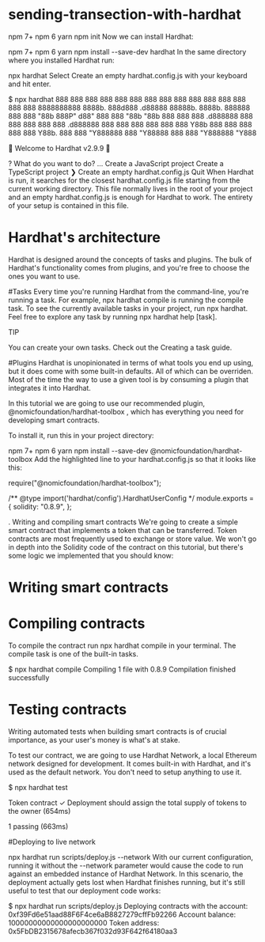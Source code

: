 # sending-transection-with-hardhat
npm 7+
npm 6
yarn
npm init
Now we can install Hardhat:

npm 7+
npm 6
yarn
npm install --save-dev hardhat
In the same directory where you installed Hardhat run:

npx hardhat
Select Create an empty hardhat.config.js with your keyboard and hit enter.

$ npx hardhat
888    888                      888 888               888
888    888                      888 888               888
888    888                      888 888               888
8888888888  8888b.  888d888 .d88888 88888b.   8888b.  888888
888    888     "88b 888P"  d88" 888 888 "88b     "88b 888
888    888 .d888888 888    888  888 888  888 .d888888 888
888    888 888  888 888    Y88b 888 888  888 888  888 Y88b.
888    888 "Y888888 888     "Y88888 888  888 "Y888888  "Y888

👷 Welcome to Hardhat v2.9.9 👷‍

? What do you want to do? …
  Create a JavaScript project
  Create a TypeScript project
❯ Create an empty hardhat.config.js
  Quit
When Hardhat is run, it searches for the closest hardhat.config.js file starting from the current working directory. This file normally lives in the root of your project and an empty hardhat.config.js is enough for Hardhat to work. The entirety of your setup is contained in this file.

# Hardhat's architecture
Hardhat is designed around the concepts of tasks and plugins. The bulk of Hardhat's functionality comes from plugins, and you're free to choose the ones you want to use.

#Tasks
Every time you're running Hardhat from the command-line, you're running a task. For example, npx hardhat compile is running the compile task. To see the currently available tasks in your project, run npx hardhat. Feel free to explore any task by running npx hardhat help [task].

TIP

You can create your own tasks. Check out the Creating a task guide.

#Plugins
Hardhat is unopinionated in terms of what tools you end up using, but it does come with some built-in defaults. All of which can be overriden. Most of the time the way to use a given tool is by consuming a plugin that integrates it into Hardhat.

In this tutorial we are going to use our recommended plugin, 
@nomicfoundation/hardhat-toolbox
, which has everything you need for developing smart contracts.

To install it, run this in your project directory:

npm 7+
npm 6
yarn
npm install --save-dev @nomicfoundation/hardhat-toolbox
Add the highlighted line to your hardhat.config.js so that it looks like this:

require("@nomicfoundation/hardhat-toolbox");

/** @type import('hardhat/config').HardhatUserConfig */
module.exports = {
  solidity: "0.8.9",
};


. Writing and compiling smart contracts
We're going to create a simple smart contract that implements a token that can be transferred. Token contracts are most frequently used to exchange or store value. We won't go in depth into the Solidity code of the contract on this tutorial, but there's some logic we implemented that you should know:


# Writing smart contracts


# Compiling contracts
To compile the contract run npx hardhat compile in your terminal. The compile task is one of the built-in tasks.

$ npx hardhat compile
Compiling 1 file with 0.8.9
Compilation finished successfully


# Testing contracts
Writing automated tests when building smart contracts is of crucial importance, as your user's money is what's at stake.

To test our contract, we are going to use Hardhat Network, a local Ethereum network designed for development. It comes built-in with Hardhat, and it's used as the default network. You don't need to setup anything to use it.


$ npx hardhat test

  Token contract
    ✓ Deployment should assign the total supply of tokens to the owner (654ms)


  1 passing (663ms)
  
  
  
  #Deploying to live network
  
  npx hardhat run scripts/deploy.js --network <network-name>
With our current configuration, running it without the --network parameter would cause the code to run against an embedded instance of Hardhat Network. In this scenario, the deployment actually gets lost when Hardhat finishes running, but it's still useful to test that our deployment code works:

$ npx hardhat run scripts/deploy.js
Deploying contracts with the account: 0xf39Fd6e51aad88F6F4ce6aB8827279cffFb92266
Account balance: 10000000000000000000000
Token address: 0x5FbDB2315678afecb367f032d93F642f64180aa3
